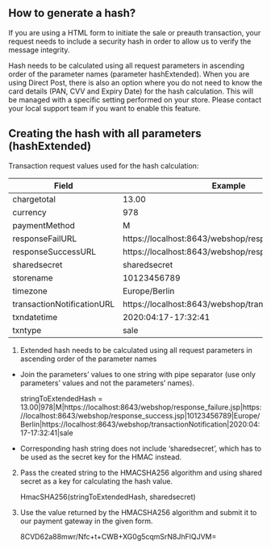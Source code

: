 ## How to generate a hash?

If you are using a HTML form to initiate the sale or preauth transaction, your request needs to include a security hash in order to allow us to verify the message integrity.

Hash needs to be calculated using all request parameters in ascending order of the parameter names (parameter hashExtended). When you are using Direct Post, there is also an option where you do not need to know the card details (PAN, CVV and Expiry Date) for the hash calculation. This will be managed with a specific setting performed on your store. Please contact your local support team if you want to enable this feature.

## Creating the hash with all parameters (hashExtended)

Transaction request values used for the hash calculation:

Field | Example 
---------|----------
chargetotal | 13.00
currency | 978
paymentMethod | M
responseFailURL | https://localhost:8643/webshop/response_failure.jsp
responseSuccessURL | https://localhost:8643/webshop/response_success.jsp
sharedsecret | sharedsecret
storename | 10123456789
timezone | Europe/Berlin
transactionNotificationURL | https://localhost:8643/webshop/transactionNotification
txndatetime | 2020:04:17-17:32:41
txntype | sale
 
1. Extended hash needs to be calculated using all request parameters in ascending order of the parameter names

- Join the parameters’ values to one string with pipe separator (use only parameters’ values and not the parameters’ names).

    stringToExtendedHash = 13.00|978|M|https://localhost:8643/webshop/response_failure.jsp|https://localhost:8643/webshop/response_success.jsp|10123456789|Europe/Berlin|https://localhost:8643/webshop/transactionNotification|2020:04:17-17:32:41|sale

- Corresponding hash string does not include ‘sharedsecret’, which has to be used as the secret key for the HMAC instead.

2. Pass the created string to the HMACSHA256 algorithm and using shared secret as a key for calculating the hash value.

    HmacSHA256(stringToExtendedHash, sharedsecret)

3. Use the value returned by the HMACSHA256 algorithm and submit it to our payment gateway in the given form.

    8CVD62a88mwr/Nfc+t+CWB+XG0g5cqmSrN8JhFlQJVM=
    <input type="hidden" name="hashExtended" value=" 8CVD62a88mwr/Nfc+t+CWB+XG0g5cqmSrN8JhFlQJVM="/>